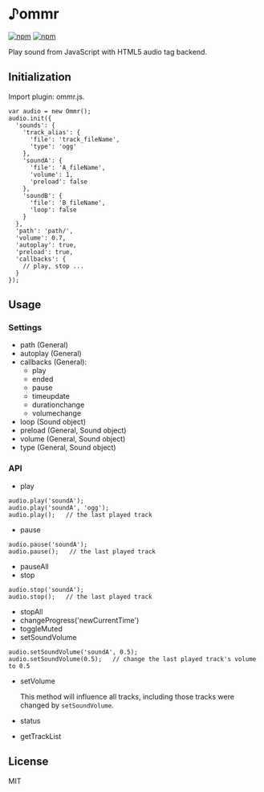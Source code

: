 ♪ommr
=========

[![npm](https://img.shields.io/npm/l/express.svg?style=flat)](https://opensource.org/licenses/MIT)
[![npm](https://img.shields.io/npm/v/ommr.svg?style=flat)](https://www.npmjs.com/package/ommr)

Play sound from JavaScript with HTML5 audio tag backend.


## Initialization ##
Import plugin: ommr.js.
```
var audio = new Ommr();
audio.init({
  'sounds': {
    'track_alias': {
      'file': 'track_fileName',
      'type': 'ogg'
    },
    'soundA': {
      'file': 'A_fileName',
      'volume': 1,
      'preload': false
    },
    'soundB': {
      'file': 'B_fileName',
      'loop': false
    }
  },
  'path': 'path/',
  'volume': 0.7,
  'autoplay': true,
  'preload': true,
  'callbacks': {
    // play, stop ...
  }
});
```

## Usage ##

### Settings ###

 - path (General)
 - autoplay (General)
 - callbacks (General):
   * play
   * ended
   * pause
   * timeupdate
   * durationchange
   * volumechange
 - loop (Sound object)
 - preload (General, Sound object)
 - volume (General, Sound object)
 - type (General, Sound object)

### API ###

 - play
```
audio.play('soundA');
audio.play('soundA', 'ogg');
audio.play();   // the last played track
```
 - pause
```
audio.pause('soundA');
audio.pause();   // the last played track
```
 - pauseAll
 - stop
```
audio.stop('soundA');
audio.stop();   // the last played track
```
 - stopAll
 - changeProgress('newCurrentTime')
 - toggleMuted
 - setSoundVolume
```
audio.setSoundVolume('soundA', 0.5);
audio.setSoundVolume(0.5);   // change the last played track's volume to 0.5
```
 - setVolume

   This method will influence all tracks, including those tracks were changed by `setSoundVolume`.
 - status
 - getTrackList

## License ##
MIT